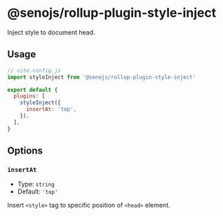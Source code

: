# @senojs/rollup-plugin-style-inject

Inject style to document head.

## Usage

```js
// vite.config.js
import styleInject from '@senojs/rollup-plugin-style-inject'

export default {
  plugins: [
    styleInject({
      insertAt: 'top',
    }),
  ],
}
```

## Options

### `insertAt`

- Type: `string`
- Default: `'top'`

Insert `<style>` tag to specific position of `<head>` element.
